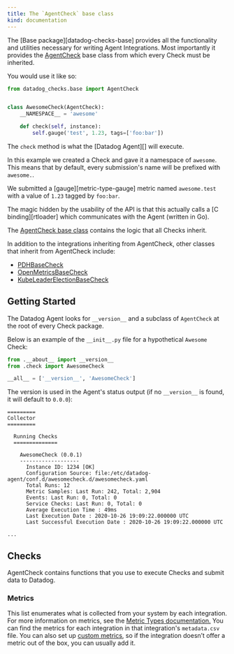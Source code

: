 ```yaml
---
title: The `AgentCheck` base class
kind: documentation
---
```


The [Base package][datadog-checks-base] provides all the functionality and utilities necessary for writing Agent Integrations. Most importantly it provides the [AgentCheck](api.md#datadog_checks.base.checks.base.AgentCheck) base class from which
every Check must be inherited.

You would use it like so:

```python
from datadog_checks.base import AgentCheck


class AwesomeCheck(AgentCheck):
    __NAMESPACE__ = 'awesome'

    def check(self, instance):
        self.gauge('test', 1.23, tags=['foo:bar'])
```

The `check` method is what the [Datadog Agent][] will execute.

In this example we created a Check and gave it a namespace of `awesome`. This means that by default, every submission's
name will be prefixed with `awesome.`.

We submitted a [gauge][metric-type-gauge] metric named `awesome.test` with a value of `1.23` tagged by `foo:bar`.

The magic hidden by the usability of the API is that this actually calls a [C binding][rtloader] which
communicates with the Agent (written in Go).

The [AgentCheck base class](https://github.com/DataDog/integrations-core/blob/master/datadog_checks_base/datadog_checks/base/checks/base.py) contains the logic that all Checks inherit.

In addition to the integrations inheriting from AgentCheck, other classes that inherit from AgentCheck include:

- [PDHBaseCheck](https://github.com/DataDog/integrations-core/blob/master/datadog_checks_base/datadog_checks/base/checks/win/winpdh_base.py)
- [OpenMetricsBaseCheck](https://github.com/DataDog/integrations-core/blob/master/datadog_checks_base/datadog_checks/base/checks/openmetrics/base_check.py)
- [KubeLeaderElectionBaseCheck](https://github.com/DataDog/integrations-core/blob/master/datadog_checks_base/datadog_checks/base/checks/kube_leader/base_check.py)

## Getting Started

The Datadog Agent looks for `__version__` and a subclass of `AgentCheck` at the root of every Check package.

Below is an example of the `__init__.py` file for a hypothetical `Awesome` Check:

```python
from .__about__ import __version__
from .check import AwesomeCheck

__all__ = ['__version__', 'AwesomeCheck']
```


The version is used in the Agent's status output (if no `__version__` is found, it will default to `0.0.0`):
```
=========
Collector
=========

  Running Checks
  ============== 

    AwesomeCheck (0.0.1)
    -------------------
      Instance ID: 1234 [OK]
      Configuration Source: file:/etc/datadog-agent/conf.d/awesomecheck.d/awesomecheck.yaml
      Total Runs: 12
      Metric Samples: Last Run: 242, Total: 2,904
      Events: Last Run: 0, Total: 0
      Service Checks: Last Run: 0, Total: 0
      Average Execution Time : 49ms
      Last Execution Date : 2020-10-26 19:09:22.000000 UTC
      Last Successful Execution Date : 2020-10-26 19:09:22.000000 UTC

...
```

## Checks

AgentCheck contains functions that you use to execute Checks and submit data to Datadog.

### Metrics

This list enumerates what is collected from your system by each integration. For more information on metrics, see the [Metric Types documentation.](https://docs.datadoghq.com/developers/metrics/types/) You can find the metrics for each integration in that integration's `metadata.csv` file. You can also set up [custom metrics](https://docs.datadoghq.com/developers/metrics/), so if the integration doesn’t offer a metric out of the box, you can usually add it.